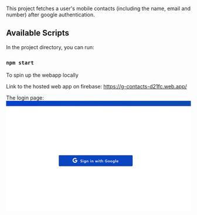 This project fetches a user's mobile contacts (including the name, email and number) after google authentication.

## Available Scripts

In the project directory, you can run:

### `npm start`

To spin up the webapp locally

Link to the hosted web app on firebase:
https://g-contacts-d21fc.web.app/

The login page:
![](https://github.com/kaushik-p9/Google-contacts/blob/master/google-oauth/public/login%20page.PNG)
